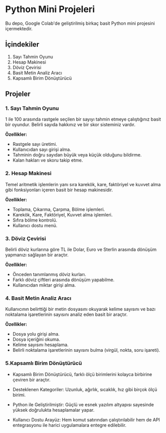 # Python Mini Projeleri

Bu depo, Google Colab'de geliştirilmiş birkaç basit Python mini projesini içermektedir.

## İçindekiler

1.  Sayı Tahmin Oyunu
2.  Hesap Makinesi
3.  Döviz Çevirisi
4.  Basit Metin Analiz Aracı
5.  Kapsamlı Birim Dönüştürücü

## Projeler

### 1. Sayı Tahmin Oyunu

1 ile 100 arasında rastgele seçilen bir sayıyı tahmin etmeye çalıştığınız basit bir oyundur. Belirli sayıda hakkınız ve bir skor sisteminiz vardır.

**Özellikler:**

*   Rastgele sayı üretimi.
*   Kullanıcıdan sayı girişi alma.
*   Tahminin doğru sayıdan büyük veya küçük olduğunu bildirme.
*   Kalan hakları ve skoru takip etme.

### 2. Hesap Makinesi

Temel aritmetik işlemlerin yanı sıra karekök, kare, faktöriyel ve kuvvet alma gibi fonksiyonları içeren basit bir hesap makinesidir.

**Özellikler:**

*   Toplama, Çıkarma, Çarpma, Bölme işlemleri.
*   Karekök, Kare, Faktöriyel, Kuvvet alma işlemleri.
*   Sıfıra bölme kontrolü.
*   Kullanıcı dostu menü.

### 3. Döviz Çevirisi

Belirli döviz kurlarına göre TL ile Dolar, Euro ve Sterlin arasında dönüşüm yapmanızı sağlayan bir araçtır.

**Özellikler:**

*   Önceden tanımlanmış döviz kurları.
*   Farklı döviz çiftleri arasında dönüşüm yapabilme.
*   Kullanıcıdan miktar girişi alma.

### 4. Basit Metin Analiz Aracı

Kullanıcının belirttiği bir metin dosyasını okuyarak kelime sayısını ve bazı noktalama işaretlerinin sayısını analiz eden basit bir araçtır.

**Özellikler:**

*   Dosya yolu girişi alma.
*   Dosya içeriğini okuma.
*   Kelime sayısını hesaplama.
*   Belirli noktalama işaretlerinin sayısını bulma (virgül, nokta, soru işareti).

### 5.Kapsamlı Birim Dönüştürücü

*  Kapsamlı Birim Dönüştürücü, farklı ölçü birimlerini kolayca birbirine çeviren bir araçtır.

*  Desteklenen Kategoriler: Uzunluk, ağırlık, sıcaklık, hız gibi birçok ölçü birimi.

*  Python ile Geliştirilmiştir: Güçlü ve esnek yazılım altyapısı sayesinde yüksek doğrulukta hesaplamalar yapar.

*  Kullanıcı Dostu Arayüz: Hem komut satırından çalıştırılabilir hem de API entegrasyonu ile harici uygulamalara entegre edilebilir.



